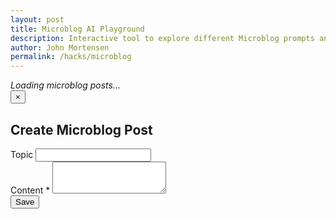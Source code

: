 ```yaml
---
layout: post
title: Microblog AI Playground
description: Interactive tool to explore different Microblog prompts and response formats
author: John Mortensen
permalink: /hacks/microblog
---
```


<div id="microblog-playground">
  <em>Loading microblog posts...</em>
</div>

<!-- jQuery and DataTables CDN -->
<link rel="stylesheet" href="https://cdn.datatables.net/1.13.6/css/jquery.dataTables.min.css">
<script src="https://code.jquery.com/jquery-3.7.1.min.js"></script>
<script src="https://cdn.datatables.net/1.13.6/js/jquery.dataTables.min.js"></script>

<!-- Tailwind CDN for responsive modals -->
<link href="https://cdn.jsdelivr.net/npm/tailwindcss@2.2.19/dist/tailwind.min.css" rel="stylesheet">

<!-- Create/Edit Modal Overlay -->
<div id="microblog-modal" class="fixed inset-0 z-50 flex items-center justify-center bg-black bg-opacity-50 hidden">
  <div class="bg-blue-500 rounded-lg shadow-lg w-full max-w-lg mx-2 p-6 relative">
    <button id="modal-close" class="absolute top-2 right-2 text-gray-400 hover:text-gray-700 text-2xl">&times;</button>
    <h2 id="modal-title" class="text-xl font-bold mb-4">Create Microblog Post</h2>
    <form id="microblog-form" class="space-y-4">
      <input type="hidden" id="post-id" name="id">
      <div>
        <label class="block text-sm font-medium text-gray-700">Topic</label>
        <input id="topic-id" name="topicId" type="text" class="mt-1 block w-full border border-gray-300 rounded-md p-2" readonly>
      </div>
      <div>
        <label class="block text-sm font-medium text-gray-700">Content <span class="text-red-500">*</span></label>
        <textarea id="content" name="content" rows="3" required class="mt-1 block w-full border border-gray-300 rounded-md p-2"></textarea>
      </div>
      <div class="flex justify-end space-x-2">
        <button type="submit" class="bg-blue-600 text-white px-4 py-2 rounded hover:bg-blue-700">Save</button>
      </div>
    </form>
  </div>
</div>

<script type="module">
import { fetchPosts, createPost, updatePost } from '/assets/js/api/microblog.js';

const pagePermalink = '{{page.permalink}}';

function openModal({ mode, post = {} }) {
  document.getElementById('microblog-modal').classList.remove('hidden');
  document.getElementById('modal-title').textContent = mode === 'edit' ? 'Edit Microblog Post' : 'Create Microblog Post';
  document.getElementById('post-id').value = post.id || '';
  document.getElementById('topic-id').value = post.topicPath || pagePermalink;
  document.getElementById('content').value = post.content || '';
}
function closeModal() {
  document.getElementById('microblog-modal').classList.add('hidden');
}
document.getElementById('modal-close').onclick = closeModal;
document.getElementById('microblog-modal').onclick = function(e) {
  if (e.target === this) closeModal();
};

document.getElementById('microblog-form').onsubmit = async function(e) {
  e.preventDefault();
  const id = document.getElementById('post-id').value;
  const topicPath = document.getElementById('topic-id').value;
  const content = document.getElementById('content').value;
  try {
    if (id) {
      await updatePost({ id, content, topicPath });
    } else {
      await createPost({ content, topicPath });
    }
    closeModal();
    renderMicroblogTable();
  } catch (err) {
    alert('Error saving post: ' + err.message);
  }
};

async function renderMicroblogTable() {
    const container = document.getElementById('microblog-playground');
    try {
        // Fetch data for pages
        const data = await fetchPosts();
        // SVG icons for Create (plus) and Edit (pencil)
        const createIcon = `<svg xmlns="http://www.w3.org/2000/svg" class="inline w-5 h-5 mr-1" fill="none" viewBox="0 0 24 24" stroke="currentColor"><path stroke-linecap="round" stroke-linejoin="round" stroke-width="2" d="M12 4v16m8-8H4" /></svg>`;
        const editIcon = `<svg xmlns="http://www.w3.org/2000/svg" class="inline w-4 h-4 ml-1 text-blue-600" fill="none" viewBox="0 0 24 24" stroke="currentColor"><path stroke-linecap="round" stroke-linejoin="round" stroke-width="2" d="M15.232 5.232l3.536 3.536M9 13l6.586-6.586a2 2 0 112.828 2.828L11.828 15.828a4 4 0 01-2.828 1.172H7v-2a4 4 0 011.172-2.828z" /></svg>`;

        // SVG icons for filter controls
  // Single page icon (default)
  const pageIcon = `<span class="inline-flex items-center justify-center w-8 h-8 rounded-full bg-purple-600 text-white mx-1 cursor-pointer" id="page-icon"><svg xmlns="http://www.w3.org/2000/svg" class="w-5 h-5" fill="none" viewBox="0 0 24 24" stroke="currentColor"><rect x="6" y="4" width="12" height="16" rx="2" fill="white" stroke="white" stroke-width="1.5"/><rect x="8" y="6" width="8" height="12" rx="1" fill="purple" stroke="white" stroke-width="1.5"/></svg></span>`;
  // Many pages (stacked documents) icon for clarity
  const manyPagesIcon = `<span class="inline-flex items-center justify-center w-8 h-8 rounded-full bg-blue-600 text-white mx-1 cursor-pointer" id="many-pages-icon"><svg xmlns="http://www.w3.org/2000/svg" class="w-5 h-5" fill="none" viewBox="0 0 24 24" stroke="currentColor"><g><rect x="7" y="15" width="10" height="6" rx="2" fill="#60a5fa" stroke="white" stroke-width="1.2"/><rect x="5" y="11" width="12" height="6" rx="2" fill="#2563eb" stroke="white" stroke-width="1.2"/><rect x="3" y="7" width="12" height="6" rx="2" fill="#1e40af" stroke="white" stroke-width="1.2"/></g></svg></span>`;
        // Create button and filter icons for DataTables controls (top and bottom)
        const controlsInfo = `
          <span id="filter-icons" class="flex items-center" style="color:white;">
            <button id="create-btn" class="bg-green-600 text-white px-2 py-1 rounded-full hover:bg-green-700 flex items-center justify-center w-8 h-8">${createIcon}</button>
            ${pageIcon}
            ${manyPagesIcon}
          </span>
        `;

        // Table: Keys and Special Formatting
        const analytics = [
          { key: 'userName' },
          { key: 'timestamp', format: ts => {
              if (!ts) return '';
              const d = new Date(ts);
              if (isNaN(d)) return ts;
              return d.toLocaleString();
            }
          },
          { key: 'characterCount', format: v => `Count: ${v}` }
        ];
        const message = [
          { key: 'topicPath', format: v => `Topic: ${v}` },
          { key: 'content' }
        ];

        // Table: columns
        let head = `
            <thead>
                <tr>
                    <th style="width:30%">Analytics</th>
                    <th>Message</th>
                </tr>
            </thead>
        `;

        // Table: rows; generated from microblog data
        let genBody = '';
        (data.microblogs || []).forEach(post => {
            const analyticsCell = analytics.map(f => {
              let value = post[f.key] ?? '';
              if (f.format) value = f.format(value);
              return `<div>${value}</div>`;
            }).join('');
            // Edit button inline with Topic
            const messageCell = message.map(f => {
              let value = post[f.key] ?? '';
              if (f.key === 'topicPath') {
                value = (f.format ? f.format(value) : value) +
                  ` <button class='edit-btn ml-2' data-id='${post.id}' title='Edit'>${editIcon}</button>`;
              } else if (f.format) {
                value = f.format(value);
              }
              return `<div>${value}</div>`;
            }).join('');
            genBody += `<tr><td class="text-left">${analyticsCell}</td><td class="text-left">${messageCell}</td></tr>`;
        });

        // Table: body
        let body = `
        <tbody>
            ${genBody}
        </tbody>
        `;

        // Table: set container
        container.innerHTML = `
        <table id="microblog-table" border="1" style="border-collapse:collapse; margin-top:1em; width:100%;">
            ${head}
            ${body}
        </table>
        `;

        // Wait for DOM update, then initialize DataTables
        setTimeout(() => {
        // JQuery micro-table Bottom and Top control updates
        if (window.jQuery && $('#microblog-table').length) {
            $('#microblog-table').DataTable({
                initComplete: function() {
                    // Top controls (Show entries)
                    const lengthDiv = document.querySelector('.dataTables_length');
                    if (lengthDiv) {
                      lengthDiv.style.display = 'flex';
                      lengthDiv.style.alignItems = 'center';
                      lengthDiv.insertAdjacentHTML('afterbegin', controlsInfo);
                      lengthDiv.querySelectorAll('*').forEach(el => {
                        el.style.marginTop = '0';
                        el.style.marginBottom = '0';
                      });
                      const createBtn = document.getElementById('create-btn');
                      if (createBtn) createBtn.onclick = () => openModal({ mode: 'create' });
                    }
                    // Bottom controls (prefix to info)
                    const infoDiv = document.querySelector('.dataTables_info');
                    if (infoDiv) {
                      infoDiv.style.display = 'flex';
                      infoDiv.style.alignItems = 'center';
                      infoDiv.innerHTML = controlsInfo + infoDiv.innerHTML;
                      // Only bind if not already bound (avoid duplicate IDs)
                      const btns = infoDiv.querySelectorAll('#create-btn');
                      btns.forEach(btn => btn.onclick = () => openModal({ mode: 'create' }));
                    }
                    // Filter mode logic (default: page, people = all)
                    let filterMode = 'page';
                    function setFilterMode(mode) {
                      filterMode = mode;
                      // TODO: update API call to use filterMode when backend/API is ready
                      // For now, just update icon backgrounds for visual feedback
                      const pageIconEl = document.getElementById('page-icon');
                      const manyPagesIconEl = document.getElementById('many-pages-icon');
                      if (pageIconEl && manyPagesIconEl) {
                        if (mode === 'page') {
                          pageIconEl.style.background = '#9333ea'; // purple
                          manyPagesIconEl.style.background = '#2563eb'; // blue
                          pageIconEl.style.opacity = '1';
                          manyPagesIconEl.style.opacity = '0.5';
                        } else {
                          manyPagesIconEl.style.background = '#2563eb';
                          pageIconEl.style.background = '#9333ea';
                          manyPagesIconEl.style.opacity = '1';
                          pageIconEl.style.opacity = '0.5';
                        }
                      }
                      // Optionally, re-fetch/render table here when API is ready
                    }
                    setTimeout(() => {
                      const pageIconEl = document.getElementById('page-icon');
                      const manyPagesIconEl = document.getElementById('many-pages-icon');
                      if (pageIconEl) pageIconEl.onclick = () => setFilterMode('page');
                      if (manyPagesIconEl) manyPagesIconEl.onclick = () => setFilterMode('people');
                      setFilterMode('page'); // default
                    }, 0);
                }
            });
            // Bind edit buttons
            $('.edit-btn').on('click', function() {
                const id = $(this).data('id');
                const post = (data.microblogs || []).find(p => p.id == id);
                openModal({ mode: 'edit', post });
            });
        }
        }, 0);
    } catch (error) {
        container.innerHTML = `<div style="color:red;">Failed to load microblog posts: ${error.message}</div>`;
    }
}
renderMicroblogTable();
</script>
